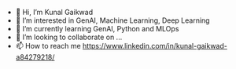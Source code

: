 - 👋 Hi, I’m Kunal Gaikwad
- 👀 I’m interested in GenAI, Machine Learning, Deep Learning
- 🌱 I’m currently learning GenAI, Python and MLOps
- 💞️ I’m looking to collaborate on ...
- 📫 How to reach me https://www.linkedin.com/in/kunal-gaikwad-a84279218/


